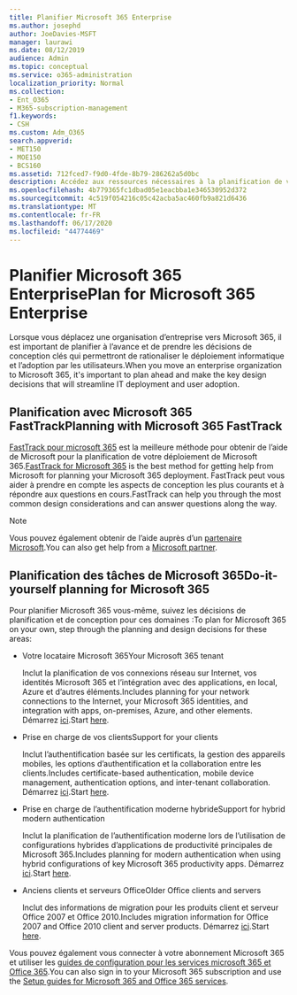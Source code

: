 ```yaml
---
title: Planifier Microsoft 365 Enterprise
ms.author: josephd
author: JoeDavies-MSFT
manager: laurawi
ms.date: 08/12/2019
audience: Admin
ms.topic: conceptual
ms.service: o365-administration
localization_priority: Normal
ms.collection:
- Ent_O365
- M365-subscription-management
f1.keywords:
- CSH
ms.custom: Adm_O365
search.appverid:
- MET150
- MOE150
- BCS160
ms.assetid: 712fced7-f9d0-4fde-8b79-286262a5d0bc
description: Accédez aux ressources nécessaires à la planification de votre déploiement Microsoft 365 Enterprise.
ms.openlocfilehash: 4b779365fc1dbad05e1eacbba1e346530952d372
ms.sourcegitcommit: 4c519f054216c05c42acba5ac460fb9a821d6436
ms.translationtype: MT
ms.contentlocale: fr-FR
ms.lasthandoff: 06/17/2020
ms.locfileid: "44774469"
---
```

# <a name="plan-for-microsoft-365-enterprise"></a><span data-ttu-id="98615-103">Planifier Microsoft 365 Enterprise</span><span class="sxs-lookup"><span data-stu-id="98615-103">Plan for Microsoft 365 Enterprise</span></span>

<span data-ttu-id="98615-104">Lorsque vous déplacez une organisation d’entreprise vers Microsoft 365, il est important de planifier à l’avance et de prendre les décisions de conception clés qui permettront de rationaliser le déploiement informatique et l’adoption par les utilisateurs.</span><span class="sxs-lookup"><span data-stu-id="98615-104">When you move an enterprise organization to Microsoft 365, it's important to plan ahead and make the key design decisions that will streamline IT deployment and user adoption.</span></span> 

## <a name="planning-with-microsoft-365-fasttrack"></a><span data-ttu-id="98615-105">Planification avec Microsoft 365 FastTrack</span><span class="sxs-lookup"><span data-stu-id="98615-105">Planning with Microsoft 365 FastTrack</span></span>

<span data-ttu-id="98615-106">[FastTrack pour microsoft 365](https://www.microsoft.com/fasttrack/microsoft-365) est la meilleure méthode pour obtenir de l’aide de Microsoft pour la planification de votre déploiement de Microsoft 365.</span><span class="sxs-lookup"><span data-stu-id="98615-106">[FastTrack for Microsoft 365](https://www.microsoft.com/fasttrack/microsoft-365) is the best method for getting help from Microsoft for planning your Microsoft 365 deployment.</span></span> <span data-ttu-id="98615-107">FastTrack peut vous aider à prendre en compte les aspects de conception les plus courants et à répondre aux questions en cours.</span><span class="sxs-lookup"><span data-stu-id="98615-107">FastTrack can help you through the most common design considerations and can answer questions along the way.</span></span> 

>[!Note]
><span data-ttu-id="98615-108">Vous pouvez également obtenir de l’aide auprès d’un [partenaire Microsoft](https://www.microsoft.com/solution-providers/home).</span><span class="sxs-lookup"><span data-stu-id="98615-108">You can also get help from a [Microsoft partner](https://www.microsoft.com/solution-providers/home).</span></span>
>

## <a name="do-it-yourself-planning-for-microsoft-365"></a><span data-ttu-id="98615-109">Planification des tâches de Microsoft 365</span><span class="sxs-lookup"><span data-stu-id="98615-109">Do-it-yourself planning for Microsoft 365</span></span>

<span data-ttu-id="98615-110">Pour planifier Microsoft 365 vous-même, suivez les décisions de planification et de conception pour ces domaines :</span><span class="sxs-lookup"><span data-stu-id="98615-110">To plan for Microsoft 365 on your own, step through the planning and design decisions for these areas:</span></span>

- <span data-ttu-id="98615-111">Votre locataire Microsoft 365</span><span class="sxs-lookup"><span data-stu-id="98615-111">Your Microsoft 365 tenant</span></span>

  <span data-ttu-id="98615-112">Inclut la planification de vos connexions réseau sur Internet, vos identités Microsoft 365 et l’intégration avec des applications, en local, Azure et d’autres éléments.</span><span class="sxs-lookup"><span data-stu-id="98615-112">Includes planning for your network connections to the Internet, your Microsoft 365 identities, and integration with apps, on-premises, Azure, and other elements.</span></span> <span data-ttu-id="98615-113">Démarrez [ici](subscriptions-licenses-accounts-and-tenants-for-microsoft-cloud-offerings.md).</span><span class="sxs-lookup"><span data-stu-id="98615-113">Start [here](subscriptions-licenses-accounts-and-tenants-for-microsoft-cloud-offerings.md).</span></span>

- <span data-ttu-id="98615-114">Prise en charge de vos clients</span><span class="sxs-lookup"><span data-stu-id="98615-114">Support for your clients</span></span>

  <span data-ttu-id="98615-115">Inclut l’authentification basée sur les certificats, la gestion des appareils mobiles, les options d’authentification et la collaboration entre les clients.</span><span class="sxs-lookup"><span data-stu-id="98615-115">Includes certificate-based authentication, mobile device management, authentication options, and inter-tenant collaboration.</span></span> <span data-ttu-id="98615-116">Démarrez [ici](office-365-client-support-certificate-based-authentication.md).</span><span class="sxs-lookup"><span data-stu-id="98615-116">Start [here](office-365-client-support-certificate-based-authentication.md).</span></span>

- <span data-ttu-id="98615-117">Prise en charge de l’authentification moderne hybride</span><span class="sxs-lookup"><span data-stu-id="98615-117">Support for hybrid modern authentication</span></span>

  <span data-ttu-id="98615-118">Inclut la planification de l’authentification moderne lors de l’utilisation de configurations hybrides d’applications de productivité principales de Microsoft 365.</span><span class="sxs-lookup"><span data-stu-id="98615-118">Includes planning for modern authentication when using hybrid configurations of key Microsoft 365 productivity apps.</span></span> <span data-ttu-id="98615-119">Démarrez [ici](hybrid-modern-auth-overview.md).</span><span class="sxs-lookup"><span data-stu-id="98615-119">Start [here](hybrid-modern-auth-overview.md).</span></span>

- <span data-ttu-id="98615-120">Anciens clients et serveurs Office</span><span class="sxs-lookup"><span data-stu-id="98615-120">Older Office clients and servers</span></span>

  <span data-ttu-id="98615-121">Inclut des informations de migration pour les produits client et serveur Office 2007 et Office 2010.</span><span class="sxs-lookup"><span data-stu-id="98615-121">Includes migration information for Office 2007 and Office 2010 client and server products.</span></span> <span data-ttu-id="98615-122">Démarrez [ici](plan-upgrade-previous-versions-office.md).</span><span class="sxs-lookup"><span data-stu-id="98615-122">Start [here](plan-upgrade-previous-versions-office.md).</span></span>

<span data-ttu-id="98615-123">Vous pouvez également vous connecter à votre abonnement Microsoft 365 et utiliser les [guides de configuration pour les services microsoft 365 et Office 365](setup-guides-for-office-365.md).</span><span class="sxs-lookup"><span data-stu-id="98615-123">You can also sign in to your Microsoft 365 subscription and use the [Setup guides for Microsoft 365 and Office 365 services](setup-guides-for-office-365.md).</span></span>
